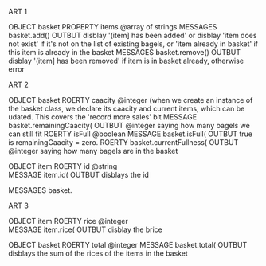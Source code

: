 ART 1

OBJECT basket
PROPERTY items      @array of strings 
MESSAGES basket.add()      OUTBUT disblay '(item] has been added' or disblay 'item does not exist' if it's not on the list of existing bagels, or 'item already in basket' if this item is already in the basket
MESSAGES basket.remove()      OUTBUT disblay '(item] has been removed' if item is in basket already, otherwise error


ART 2

OBJECT basket
ROERTY caacity   @integer   (when we create an instance of the basket class, we declare its caacity and current items, which can be udated. This covers the 'record more sales' bit 
MESSAGE basket.remainingCaacity(      OUTBUT    @integer saying how many bagels we can still fit
ROERTY isFull    @boolean
MESSAGE basket.isFull(          OUTBUT true is remainingCaacity = zero.
ROERTY basket.currentFullness(             OUTBUT  @integer saying how many bagels are in the basket 


OBJECT item 
ROERTY id @string  
MESSAGE item.id(   OUTBUT   disblays the id 

MESSAGES basket.

ART 3

OBJECT item 
ROERTY rice     @integer     
MESSAGE item.rice(      OUTBUT disblay the brice 

OBJECT basket 
ROERTY total    @integer 
MESSAGE basket.total(    OUTBUT   disblays the sum of the rices of the items in the basket
